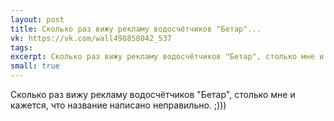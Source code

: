 ```yaml
---
layout: post
title: Сколько раз вижу рекламу водосчётчиков "Бетар"...
vk: https://vk.com/wall498858042_537
tags: 
excerpt: Сколько раз вижу рекламу водосчётчиков "Бетар", столько мне и кажется, что название написано неправильно. ;)))
small: true
---
```

Сколько раз вижу рекламу водосчётчиков "Бетар", столько мне и кажется, что название написано неправильно. ;)))